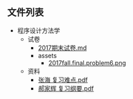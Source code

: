 

## 文件列表

- 程序设计方法学
    - 试卷
        - [2017期末试卷.md](https://github.com/QSCTech/zju-icicles/blob/master/%E7%A8%8B%E5%BA%8F%E8%AE%BE%E8%AE%A1%E6%96%B9%E6%B3%95%E5%AD%A6/%E8%AF%95%E5%8D%B7/2017%E6%9C%9F%E6%9C%AB%E8%AF%95%E5%8D%B7.md)
        - assets
            - [2017fall.final.problem6.png](https://github.com/QSCTech/zju-icicles/raw/master/%E7%A8%8B%E5%BA%8F%E8%AE%BE%E8%AE%A1%E6%96%B9%E6%B3%95%E5%AD%A6/%E8%AF%95%E5%8D%B7/assets/2017fall.final.problem6.png)
    - 资料
        - [张海 复习难点.pdf](https://github.com/QSCTech/zju-icicles/raw/master/%E7%A8%8B%E5%BA%8F%E8%AE%BE%E8%AE%A1%E6%96%B9%E6%B3%95%E5%AD%A6/%E8%B5%84%E6%96%99/%E5%BC%A0%E6%B5%B7%20%E5%A4%8D%E4%B9%A0%E9%9A%BE%E7%82%B9.pdf)
        - [郝家辉 复习纲要.pdf](https://github.com/QSCTech/zju-icicles/raw/master/%E7%A8%8B%E5%BA%8F%E8%AE%BE%E8%AE%A1%E6%96%B9%E6%B3%95%E5%AD%A6/%E8%B5%84%E6%96%99/%E9%83%9D%E5%AE%B6%E8%BE%89%20%E5%A4%8D%E4%B9%A0%E7%BA%B2%E8%A6%81.pdf)
